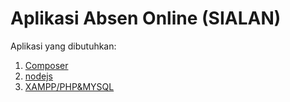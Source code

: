 # Aplikasi Absen Online (SIALAN)

Aplikasi yang dibutuhkan:
1. [Composer](https://getcomposer.org/download/)
2. [nodejs](https://nodejs.org/en/download/)
3. [XAMPP/PHP&MYSQL](https://www.apachefriends.org/download.html)